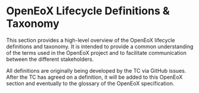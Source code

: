 # OpenEoX Lifecycle Definitions & Taxonomy

This section provides a high-level overview of the OpenEoX lifecycle definitions and taxonomy. It is intended to provide a common understanding of the terms used in the OpenEoX project and to facilitate communication between the different stakeholders.

All definitions are originally being developed by the TC via GitHub issues. After the TC has agreed on a definition, it will be added to this OpenEoX section and eventually to the glossary of the OpenEoX specification.